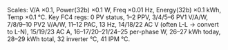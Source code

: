 Scales: V/A ×0.1, Power(32b) ×0.1 W, Freq ×0.01 Hz, Energy(32b) ×0.1 kWh, Temp ×0.1 °C.
Key FC4 regs: 0 PV status, 1–2 PPV, 3/4/5–6 PV1 V/A/W, 7/8/9–10 PV2 V/A/W,
11–12 PAC, 13 Hz, 14/18/22 AC V (often L-L → convert to L-N), 15/19/23 AC A,
16–17/20–21/24–25 per-phase W, 26–27 kWh today, 28–29 kWh total, 32 inverter °C, 41 IPM °C.
